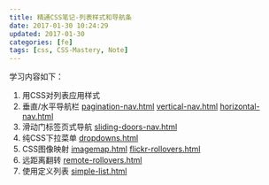 ```yaml
---
title: 精通CSS笔记-列表样式和导航条
date: 2017-01-30 10:24:29
updated: 2017-01-30
categories: [fe]
tags: [css, CSS-Mastery, Note]
---
```


学习内容如下：
1. 用CSS对列表应用样式 
2. 垂直/水平导航栏 [pagination-nav.html](./pagination-nav.html) [vertical-nav.html](./vertical-nav.html) [horizontal-nav.html](./horizontal-nav.html)
3. 滑动门标签页式导航 [sliding-doors-nav.html](./sliding-doors-nav.html)
4. 纯CSS下拉菜单 [dropdowns.html](./dropdowns.html)
5. CSS图像映射 [imagemap.html](./imagemap.html) [flickr-rollovers.html](./flickr-rollovers.html)
6. 远距离翻转 [remote-rollovers.html](./remote-rollovers.html)
7. 使用定义列表 [simple-list.html](./simple-list.html)

